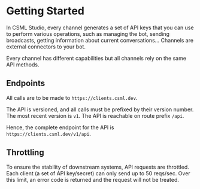 # Getting Started

In CSML Studio, every channel generates a set of API keys that you can use to perform various operations, such as managing the bot, sending broadcasts, getting information about current conversations... Channels are external connectors to your bot.

Every channel has different capabilities but all channels rely on the same API methods. 

## Endpoints

All calls are to be made to `https://clients.csml.dev`.

The API is versioned, and all calls must be prefixed by their version number. The most recent version is `v1`. The API is reachable on route prefix `/api`.

Hence, the complete endpoint for the API is `https://clients.csml.dev/v1/api`.

## Throttling

To ensure the stability of downstream systems, API requests are throttled. Each client (a set of API key/secret) can only send up to 50 reqs/sec. Over this limit, an error code is returned and the request will not be treated.
